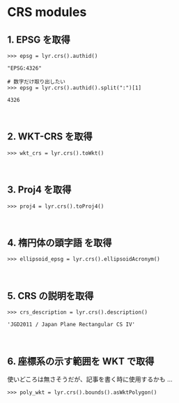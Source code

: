 # **CRS modules**

## **1. EPSG を取得**
```
>>> epsg = lyr.crs().authid()

"EPSG:4326"

# 数字だけ取り出したい
>>> epsg = lyr.crs().authid().split(":")[1]

4326
```
<br>

## **2. WKT-CRS を取得**
```
>>> wkt_crs = lyr.crs().toWkt()
```
<br>

## **3. Proj4 を取得**
```
>>> proj4 = lyr.crs().toProj4()
```
<br>


## **4. 楕円体の頭字語 を取得**
```
>>> ellipsoid_epsg = lyr.crs().ellipsoidAcronym()
```
<br>

## **5. CRS の説明を取得**
```
>>> crs_description = lyr.crs().description()

'JGD2011 / Japan Plane Rectangular CS IV'
```
<br>

## **6. 座標系の示す範囲を WKT で取得**
使いどころは無さそうだが、記事を書く時に使用するかも ...
```
>>> poly_wkt = lyr.crs().bounds().asWktPolygon()
```
<br>